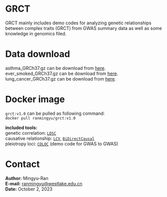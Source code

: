 # GRCT
GRCT mainly includes demo codes for analyzing genetic relationships between complex traits (GRCT) from GWAS summary data as well as some knowledge in genomics filed.  

# Data download 
asthma_GRCh37.gz can be download from [here](https://yanglab.westlake.edu.cn/data/fastgwa_data/UKBbin/495_PheCode.v1.0.fastGWA.gz).  
ever_smoked_GRCh37.gz can be download from [here](https://yanglab.westlake.edu.cn/data/fastgwa_data/UKBbin/20160.v1.0.fastGWA.gz).  
lung_cancer_GRCh37.gz can be download from [here](https://yanglab.westlake.edu.cn/data/fastgwa_data/UKBbin/165.1_PheCode.v1.0.fastGWA.gz).  

# Docker image
`grct:v1.0` can be pulled as following command:  
`docker pull ranmingyu/grct:v1.0`  
  
**included tools:**  
genetic correlation: [`LDSC`](https://github.com/bulik/ldsc)  
causative relationship: [`LCV`](https://github.com/lukejoconnor/LCV), [`BiDirectCausal`](https://github.com/xue-hr/BiDirectCausal)    
pleiotropy loci: [`COLOC`](https://github.com/chr1swallace/coloc) (demo code for GWAS to GWAS)  

# Contact
**Author:** Mingyu-Ran  
**E-mail:** ranmingyu@westlake.edu.cn  
**Date:** October 2, 2023
